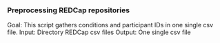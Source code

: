 ### Preprocessing  REDCap repositories
Goal: This script gathers conditions and participant IDs in one single csv file. 
Input: Directory REDCap csv files
Output: One single csv file 
